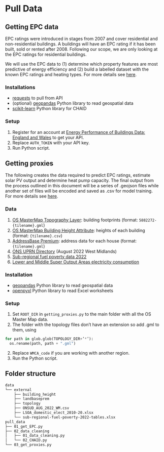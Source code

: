 # Pull Data

## Getting EPC data
EPC ratings were introduced in stages from 2007 and cover residential and non-residential buildings. A buildings will have an EPC rating if it has been built, sold or rented after 2008.  Following our scope, we are only looking at the EPC ratings for residential buildings.

We will use the EPC data to (1) determine which property features are most predictive of energy efficiency and (2) build a labelled dataset with the known EPC ratings and heating types. For more details see [here]().

### Installations
- [requests](https://pypi.org/project/requests/) to pull from API
- (optional) [geopandas](https://geopandas.org/en/stable/getting_started/install.html) Python library to read geospatial data
- [scikit-learn](https://scikit-learn.org/stable/) Python library for CHAID

### Setup
1. Register for an account at [Energy Performance of Buildings Data: England and Wales](https://epc.opendatacommunities.org/) to get your API.
2. Replace `AUTH_TOKEN` with your API key.
3. Run Python script.

## Getting proxies
The following creates the data required to predict EPC ratings, estimate solar PV output and determine heat pump capacity. The final output from the process outlined in this document will be a series of .geojson files while another set of files will be encoded and saved as .csv for model training. For more details see [here]().

### Data
1. [OS MasterMap Topography Layer](https://www.ordnancesurvey.co.uk/business-government/products/mastermap-topography): building footprints (format: `5882272-{tilename}.gml`)
2. [OS MasterMap Building Height Attribute](https://www.ordnancesurvey.co.uk/business-government/products/mastermap-building): heights of each building (format: `{tilename}.csv`)
3. [AddressBase Premium](https://www.ordnancesurvey.co.uk/business-government/products/addressbase-premium): address data for each house (format: `{tilename}.gml`)
4. [ONS UPRN Directory](https://geoportal.statistics.gov.uk/datasets/ons-uprn-directory-august-2022/about) (August 2022 West Midlands)
5. [Sub-regional fuel poverty data 2022](https://www.gov.uk/government/statistics/sub-regional-fuel-poverty-data-2022)
6. [Lower and Middle Super Output Areas electricity consumption](https://www.gov.uk/government/statistics/lower-and-middle-super-output-areas-electricity-consumption)

### Installation
- [geopandas](https://geopandas.org/en/stable/getting_started/install.html) Python library to read geospatial data
- [openpyxl](https://openpyxl.readthedocs.io/en/stable/) Python library to read Excel worksheets

### Setup
1. Set `ROOT_DIR` in `getting_proxies.py` to the main folder with all the OS Master Map data.
2. The folder with the topology files don’t have an extension so add .gml to them, using
```python
for path in glob.glob(TOPOLOGY_DIR+’*’):
  os.rename(path, path + ".gml")
```
2. Replace `WMCA_code` if you are working with another region.
3. Run the Python script.

## Folder structure
```bash
data
└── external   
    ├── building_height	        
    ├── landbaseprem	            
    ├── topology	                  
    ├── ONSUD_AUG_2022_WM.csv    
    ├── LSOA_domestic_elect_2010-20.xlsx
    └── sub-regional-fuel-poverty-2022-tables.xlsx   
pull_data
├── 01_get_EPC.py	                  
├── 02_data_cleaning    
│   ├── 01_data_cleaning.py
│   └── 02_CHAID.py	    
└── 03_get_proxies.py	
    
```
